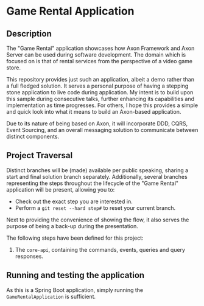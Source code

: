 # Game Rental Application

## Description

The "Game Rental" application showcases how Axon Framework and Axon Server can be used during software development.
The domain which is focused on is that of rental services from the perspective of a video game store. 

This repository provides just such an application, albeit a demo rather than a full fledged solution.
It serves a personal purpose of having a stepping stone application to live code during application.
My intent is to build upon this sample during consecutive talks, further enhancing its capabilities and implementation as time progresses.
For others, I hope this provides a simple and quick look into what it means to build an Axon-based application.
 
Due to its nature of being based on Axon, it will incorporate DDD, CQRS, Event Sourcing, and an overall messaging solution to communicate between distinct components.
 
## Project Traversal

Distinct branches will be (made) available per public speaking, sharing a start and final solution branch separately.
Additionally, several branches representing the steps throughout the lifecycle of the "Game Rental" application will be present, allowing you to:
* Check out the exact step you are interested in.
* Perform a `git reset --hard step#` to reset your current branch.

Next to providing the convenience of showing the flow, it also serves the purpose of being a back-up during the presentation.

The following steps have been defined for this project:

1. The `core-api`, containing the commands, events, queries and query responses.

## Running and testing the application

As this is a Spring Boot application, simply running the `GameRentalApplication` is sufficient.
